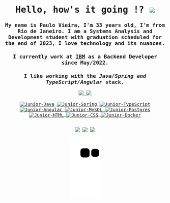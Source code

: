 <samp>

<h1 align="center">Hello, how's it going !? <img src="https://media.giphy.com/media/hvRJCLFzcasrR4ia7z/giphy.gif" width="30px"></h1>


<h3 align="center">
  My name is Paulo Vieira, I'm 33 years old, I'm from Rio de Janeiro. I am a Systems Analysis and Development student with graduation scheduled for the end of 2023, I love technology and its nuances.
</h3>
<h3 align="center">
  I currently work at <a href="https://www.ibm.com/br-pt" target="_blank">IBM</a> as a Backend Developer since May/2022.
</h3>
<h3 align="center">
I like working with the <em>Java/Spring and TypeScript/Angular</em> stack.
</h3>
<div align="center">
  <a href="https://github.com/vieirajunior-90">
  <img height="150em" src="https://github-readme-stats.vercel.app/api?username=vieirajunior-90&show_icons=true&theme=yeblu&include_all_commits=true&count_private=true"/>
  <img height="150em" src="https://github-readme-stats.vercel.app/api/top-langs/?username=vieirajunior-90&layout=compact&langs_count=7&theme=yeblu"/>
</div>
 
<div align="center">
  <div style="display: inline_block"><br>
   <img align="center" alt="Junior-Java" height="50" width="50" src="https://cdn.jsdelivr.net/gh/devicons/devicon/icons/java/java-original.svg">
    <img align="center" alt="Junior-Spring" height="50" width="50" src="https://cdn.jsdelivr.net/gh/devicons/devicon/icons/spring/spring-original.svg">
   <img align="center" alt="Junior-TypeScript" height="50" width="50" src="https://cdn.jsdelivr.net/gh/devicons/devicon/icons/typescript/typescript-original.svg">
   <img align="center" alt="Junior-Angular" height="50" width="50" src="https://cdn.jsdelivr.net/gh/devicons/devicon/icons/angularjs/angularjs-original.svg">
    <img align="center" alt="Junior-MySQL" height="50" width="50" src="https://cdn.jsdelivr.net/gh/devicons/devicon/icons/mysql/mysql-original.svg">
    <img align="center" alt="Junior-Postgres" height="50" width="50" src="https://cdn.jsdelivr.net/gh/devicons/devicon/icons/postgresql/postgresql-original.svg">
    <img align="center" alt="Junior-HTML" height="50" width="50" src="https://cdn.jsdelivr.net/gh/devicons/devicon/icons/html5/html5-original.svg">
    <img align="center" alt="Junior-CSS" height="50" width="50" src="https://cdn.jsdelivr.net/gh/devicons/devicon/icons/css3/css3-original.svg">
 <img align="center" alt="Junior-Docker" height="55" width="55" src="https://cdn.jsdelivr.net/gh/devicons/devicon/icons/docker/docker-original-wordmark.svg" />

</div>
  
##
  
<div>
  <a href="https://www.linkedin.com/in/paulocvieira/" target="_blank"><img src="https://img.shields.io/badge/-LinkedIn-%230077B5?style=for-the-badge&logo=linkedin&logoColor=white" target="_blank"></a>
  <a href = "mailto:paulovieira_dev@outlook.com"><img src="https://img.shields.io/badge/Microsoft_Outlook-0078D4?style=for-the-badge&logo=microsoft-outlook&logoColor=white" target="_blank"></a>
  <a href="https://www.instagram.com/juniorvieira_22/" target="_blank"><img src="https://img.shields.io/badge/-Instagram-%23E4405F?style=for-the-badge&logo=instagram&logoColor=white" target="_blank"></a>
  
 
  ![Snake animation](https://github.com/rafaballerini/rafaballerini/blob/output/github-contribution-grid-snake.svg)
 
</div>
</samp>


